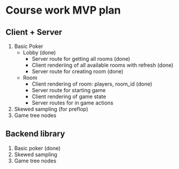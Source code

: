 # Course work MVP plan

## Client + Server

1. Basic Poker
    - Lobby (done)
        - Server route for getting all rooms (done)
        - Client renderiing of all available rooms with refresh (done)
        - Server route for creating room (done)
    - Room
        - Client rendering of room: players, room_id (done)
        - Server route for starting game
        - Client rendering of game state
        - Server routes for in game actions
2. Skewed sampling (for preflop)
3. Game tree nodes

## Backend library

1. Basic poker (done)
2. Skewed sampling
3. Game tree nodes
